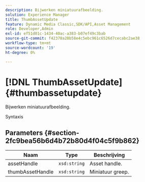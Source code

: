 ```yaml
---
description: Bijwerken miniatuurafbeelding.
solution: Experience Manager
title: ThumbAssetUpdate
feature: Dynamic Media Classic,SDK/API,Asset Management
role: Developer,Admin
exl-id: ef51d01c-1434-40ac-a383-b07ef49c3bab
source-git-commit: f42378a20b58e4c5ebc961c6526d7cecabc2ae38
workflow-type: tm+mt
source-wordcount: '19'
ht-degree: 0%

---
```


# [!DNL ThumbAssetUpdate]{#thumbassetupdate}

Bijwerken miniatuurafbeelding.

Syntaxis

## Parameters {#section-2fc9bea56b6d4b72b80d4f04c5f9b862}

| Naam | Type | Beschrijving |
|---|---|---|
| assetHandle | `xsd:string` | Asset handle. |
| thumbAssetHandle | `xsd:string` | Miniatuur greep. |
